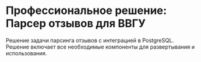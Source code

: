 # Профессиональное решение: Парсер отзывов для ВВГУ
Решение задачи парсинга отзывов с интеграцией в PostgreSQL. Решение включает все необходимые компоненты для развертывания и использования.
